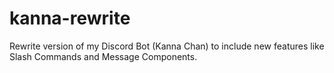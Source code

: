 # kanna-rewrite
Rewrite version of my Discord Bot (Kanna Chan) to include new features like Slash Commands and Message Components. 
